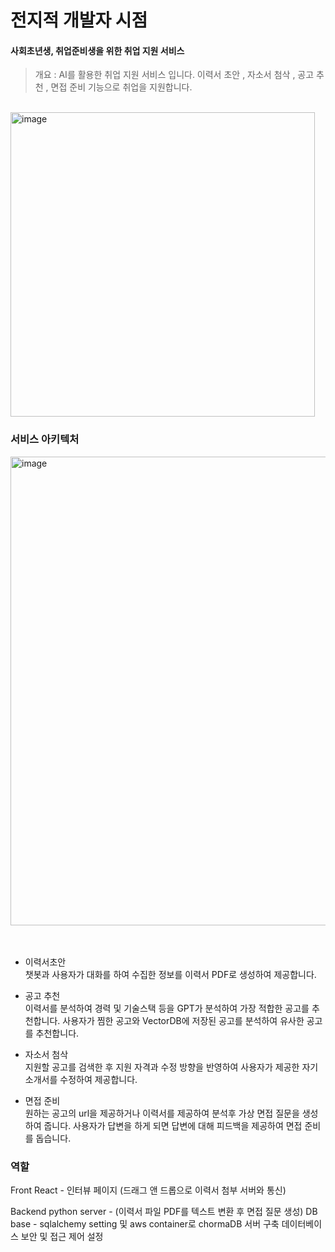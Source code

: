 # 전지적 개발자 시점
#### 사회초년생, 취업준비생을 위한 취업 지원 서비스
> 개요 : AI를 활용한 취업 지원 서비스 입니다.
> 이력서 초안 , 자소서 첨삭 , 공고 추천 , 면접 준비 기능으로 취업을 지원합니다.

<br>

<img width="487" alt="image" src="https://github.com/sorayayat/A-HI_project/assets/141603333/fc1dee18-d186-4e09-ad12-1bf677e78fec">


### 서비스 아키텍처

<img width="750" alt="image" src="https://github.com/sorayayat/A-HI_project/assets/141603333/66066f11-ed25-4cb1-aa3b-7b57df38ec7e">


<br>
<br>
<br>

- 이력서초안   
  챗봇과 사용자가 대화를 하여 수집한 정보를 이력서 PDF로 생성하여 제공합니다.

- 공고 추천   
  이력서를 분석하여 경력 및 기술스택 등을 GPT가 분석하여 가장 적합한 공고를 추천합니다.
  사용자가 찜한 공고와 VectorDB에 저장된 공고를 분석하여 유사한 공고를 추천합니다.

- 자소서 첨삭   
  지원할 공고를 검색한 후 지원 자격과 수정 방향을 반영하여 사용자가 제공한 자기소개서를 수정하여 제공합니다.

- 면접 준비   
  원하는 공고의 url을 제공하거나 이력서를 제공하여 분석후 가상 면접 질문을 생성하여 줍니다.
  사용자가 답변을 하게 되면 답변에 대해 피드백을 제공하여 면접 준비를 돕습니다. 

### 역할

Front
React - 인터뷰 페이지 (드래그 앤 드롭으로 이력서 첨부 서버와 통신)

Backend
python server - (이력서 파일 PDF를 텍스트 변환 후 면접 질문 생성)
DB base - sqlalchemy setting 및 aws container로 chormaDB 서버 구축
          데이터베이스 보안 및 접근 제어 설정
